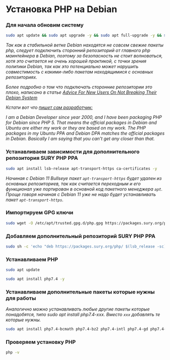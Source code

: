 # Установка PHP на Debian

### Для начала обновим систему

```bash
sudo apt update && sudo apt upgrade -y && sudo apt full-upgrade -y && sudo apt autoremove
```

*Так как в стабильной ветке Debian находятся не совсем свежие пакеты php, следует подключить сторонний репозиторий от главного php маинтейнера в Debian, поэтому за безопасность не стоит волноваться, хотя это считается не очень хорошей практикой, с точки зрения политики Debian, так как это потенциально может нарушить совместимость с какими-либо пакетам находящимися с основных репозиториях.*

*Более подробно о том что подключать сторонние репозитории это плохо, написано в статье [Advice For New Users On Not Breaking Their Debian System](https://wiki.debian.org/DontBreakDebian)*

*Кстати вот что [пишет сам разработчик:](https://deb.sury.org)*

*I am a Debian Developer since year 2000, and I have been packaging PHP for Debian since PHP 5. That means the official packages in Debian and Ubuntu are either my work or they are based on my work. The PHP packages in my Ubuntu PPA and Debian DPA matches the official packages in Debian. Basically I am saying that you can’t get any closer than that.*

### Устанавливаем зависимости для дополнительного репозитория SURY PHP PPA

```bash
sudo apt install lsb-release apt-transport-https ca-certificates -y
```

*Начиная с Debian 11 Bullseye пакет `apt-transport-https` будет удален из основных репозиториев, так как считается переходным и его функционал уже портирован в основной код пакетного менеджера `apt`. Проще говоря начиная с Debian 11 уже не надо будет устанавливать пакет `apt-transport-https`.*

### Импортируем GPG ключи

```bash
sudo wget -O /etc/apt/trusted.gpg.d/php.gpg https://packages.sury.org/php/apt.gpg
```

### Добавляем дополнительный репозиторий SURY PHP PPA

```bash
sudo sh -c 'echo "deb https://packages.sury.org/php/ $(lsb_release -sc) main" > /etc/apt/sources.list.d/php.list'
```

### Устанавливаем PHP

```bash
sudo apt update
```

```bash
sudo apt install php7.4 -y
```

### Устанавливаем дополнительные пакеты которые нужны для работы

*Аналогично можно устанавливать любые другие пакеты которые понадобятся, типо sudo apt install php7.4-xxx. Вместо `xxx` добавлять те которые нужны.*

```bash
sudo apt install php7.4-bcmath php7.4-bz2 php7.4-intl php7.4-gd php7.4-mbstring php7.4-mysql php7.4-zip php7.4-fpm php7.4-xsl php7.4-curl php7.4-common php7.4-cli php7.4-xml -y
```

### Проверяем установку PHP

```bash
php -v
```